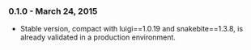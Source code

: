 ### 0.1.0   - March 24, 2015
* Stable version, compact with luigi==1.0.19 and snakebite==1.3.8,
  is already validated in a production environment.
